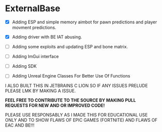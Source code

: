 # ExternalBase

- [x] Adding ESP and simple memory aimbot for pawn predictions and player movment predictions.

- [x] Adding driver with BE IAT abusing.

- [ ] Adding some exploits and updating ESP and bone matrix.

- [ ] Adding ImGui interface

- [ ] Adding SDK

- [ ] Adding Unreal Engine Classes For Better Use Of Functions

I ALSO BUILT THIS IN JETBRAINS C LION SO IF ANY ISSUES PRELUDE PLEASE LMK BY MAKING A ISSUE.

**FEEL FREE TO CONTRIBUTE TO THE SOURCE BY MAKING PULL REQUESTS FOR NEW AND OR IMPROVED CODE!**

PLEASE USE RESPONSABLY AS I MADE THIS FOR EDUCATIONAL USE ONLY AND TO SHOW FLAWS OF EPIC GAMES (FORTNITE) AND FLAWS OF EAC AND BE!!!
